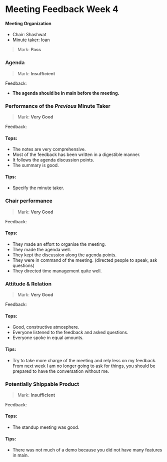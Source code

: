 # Meeting Feedback Week 4

#### Meeting Organization

- Chair: Shashwat
- Minute taker: Ioan

>Mark: **Pass**

### Agenda

>Mark: **Insufficient**

Feedback:
- **The agenda should be in main before the meeting.**

### Performance of the *Previous* Minute Taker

>Mark: **Very Good**

Feedback:
#### Tops:
- The notes are very comprehensive.
- Most of the feedback has been written in a digestible manner.
- It follows the agenda discussion points.
- The summary is good.
#### Tips:
- Specify the minute taker.

### Chair performance
>Mark: **Very Good**

Feedback:
#### Tops:
- They made an effort to organise the meeting.
- They made the agenda well.
- They kept the discussion along the agenda points.
- They were in command of the meeting. (directed people to speak, ask questions)
- They directed time management quite well.

### Attitude & Relation

>Mark: **Very Good**

Feedback:
#### Tops:
- Good, constructive atmosphere.
- Everyone listened to the feedback and asked questions.
- Everyone spoke in equal amounts.
#### Tips:
- Try to take more charge of the meeting and rely less on my feedback. From next week I am no longer going to ask for things, you should be prepared to have the conversation without me.
### Potentially Shippable Product

>Mark: **Insufficient**

Feedback:
#### Tops:
- The standup meeting was good.
#### Tips:
- There was not much of a demo because you did not have many features in main.


